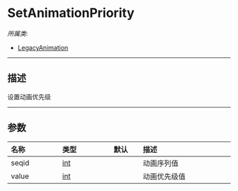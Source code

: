 # SetAnimationPriority

*所属类*:
* [LegacyAnimation](/Api/Classes/Animation/LegacyAnimation.md)
------------------------------------------------------------------------------------------
## 描述

设置动画优先级

------------------------------------------------------------------------------------------
## 参数

|<div style="width:100px">名称</div>|<div style="width:100px">类型</div>|<div style="width:50px">默认</div>|<div style="width:350px">描述</div>|
|:---|:---|:---|:---|
|seqid|[int](/Api/DataType/Number.md)||动画序列值|
|value|[int](/Api/DataType/Number.md)||动画优先级值|
